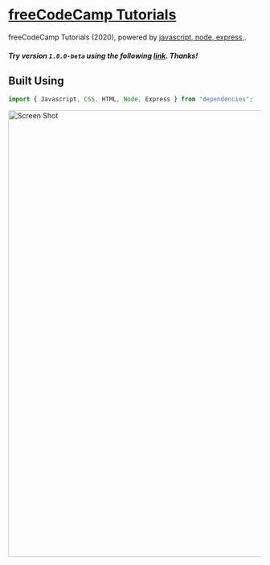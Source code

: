 # [freeCodeCamp Tutorials](#)

freeCodeCamp Tutorials (2020), powered by [javascript, node, express,](#).

##### Try version `1.0.0-beta` using the following [link](#).  Thanks!


## Built Using

```javascript
import { Javascript, CSS, HTML, Node, Express } from "dependencies";
```

<img alt='Screen Shot' src="./public/README.png" width="888">